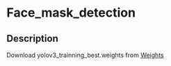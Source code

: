 # Face_mask_detection
## Description
Download yolov3_trainning_best.weights from [Weights](https://drive.google.com/drive/folders/13QlsJ1kWQ5RrISNwA9kxMxvnqDGbw2CH?usp=sharing)